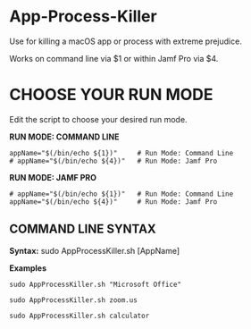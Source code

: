# App-Process-Killer

Use for killing a macOS app or process with extreme prejudice.

Works on command line via $1 or within Jamf Pro via $4.

# CHOOSE YOUR RUN MODE

Edit the script to choose your desired run mode.

**RUN MODE: COMMAND LINE**
```
appName="$(/bin/echo ${1})"     # Run Mode: Command Line
# appName="$(/bin/echo ${4})"   # Run Mode: Jamf Pro
```

**RUN MODE: JAMF PRO**
```
# appName="$(/bin/echo ${1})"   # Run Mode: Command Line
appName="$(/bin/echo ${4})"     # Run Mode: Jamf Pro
```

## COMMAND LINE SYNTAX
**Syntax:** sudo AppProcessKiller.sh [AppName]

**Examples**

`sudo AppProcessKiller.sh "Microsoft Office"`

`sudo AppProcessKiller.sh zoom.us`

`sudo AppProcessKiller.sh calculator`
